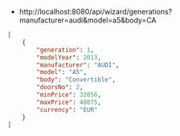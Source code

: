 - http://localhost:8080/api/wizard/generations?manufacturer=audi&model=a5&body=CA

```json
[
    {
        "generation": 1,
        "modelYear": 2013,
        "manufacturer": "AUDI",
        "model": "A5",
        "body": "Convertible",
        "doorsNo": 2,
        "minPrice": 32056,
        "maxPrice": 48075,
        "currency": "EUR"
    }
]
```
